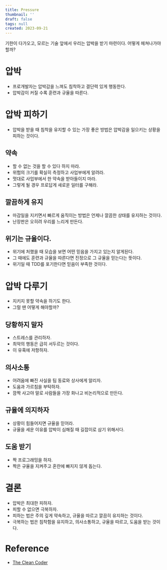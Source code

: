 ```yaml
---
title: Pressure
thumbnail: ''
draft: false
tags: null
created: 2023-09-21
---
```


기한이 다가오고, 모르는 기술 앞에서 우리는 압박을 받기 마련이다. 어떻게 헤쳐나가야 할까?

# 압박

* 프로개발자는 압박감을 느껴도 침착하고 결단력 있게 행동한다.
* 압박감이 커질 수록 훈련과 규율을 따른다.

# 압박 피하기

* 압박을 받을 때 침착을 유지할 수 있는 가장 좋은 방법은 압박감을 일으키는 상황을 피하는 것이다.

## 약속

* 할 수 없는 것을 할 수 있다 하지 마라.
* 위험의 크기를 확실히 측정하고 사업부에게 알려라.
* 멋대로 사업부에서 한 약속을 받아들이지 마라.
* 그렇게 될 경우 프로답게 새로운 일터를 구해라.

## 깔끔하게 유지

* 마감일을 지키면서 빠르게 움직이는 방법은 언제나 깔끔한 상태를 유지하는 것이다.
* 난장판은 오히려 우리를 느리게 만든다.

## 위기는 규율이다.

* 위기에 처했을 때 모습을 보면 어떤 믿음을 가지고 있는지 알게된다.
* 그 때에도 훈련과 규율을 따른다면 진정으로 그 규율을 믿는다는 뜻이다.
* 위기일 때 TDD를 포기한다면 믿음이 부족한 것이다.

# 압박 다루기

* 지키지 못할 약속을 하기도 한다.
* 그럴 땐 어떻게 해야할까?

## 당황하지 말자

* 스트레스를 관리하자.
* 최악의 행동은 급히 서두르는 것이다.
* 이 유혹에 저항하자.

## 의사소통

* 어려움에 빠진 사실을 팀 동료와 상사에게 알리자.
* 도움과 가르침을 부탁하자.
* 깜짝 사고야 말로 사람들을 가장 화나고 비논리적으로 만든다.

## 규율에 의지하자

* 상황이 힘들어지면 규율을 믿어라.
* 규율을 세운 이유를 압박이 심해질 때 길잡이로 삼기 위해서다.

## 도움 받기

* 짝 프로그래밍을 하자.
* 짝은 규율을 지켜주고 혼란에 빠지지 않게 돕는다.

# 결론

* 압박은 최대한 피하자.
* 피할 수 없으면 극복하자.
* 피하는 법은 주의 깊게 약속하고, 규율을 따르고 깔끔히 유지하는 것이다.
* 극복하는 법은 침착함을 유지하고, 의사소통하고, 규율을 따르고, 도움을 받는 것이다.

# Reference

* [The Clean Coder](https://product.kyobobook.co.kr/detail/S000000935891)
